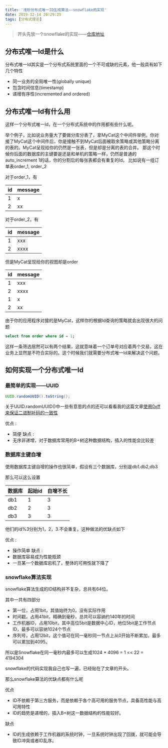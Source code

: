 ```yaml
---
title: '浅析分布式唯一ID生成算法——snowflake的实现'
date: 2019-12-14 20:29:25
tags: [分布式理论]
---
```

> 开头先放一个snowflake的实现——[仓库地址](https://github.com/ayang818/snowflake-id-generator/tree/master)
## 分布式唯一Id是什么
分布式唯一Id其实是一个分布式系统里面的一个不可或缺的元素，他一般具有如下几个特性

- 同一业务的全局唯一性(globally unique)
- 包含时间信息(timestamp)
- 递增有序性(incremented and ordered)

## 分布式唯一Id有什么用
这样一个分布式唯一Id，在一个分布式系统中的作用都有些什么呢。

举个例子，比如说业务量大了要做分库分表了，拿MyCat这个中间件举例，你对接了MyCat这个中间件后，你是接触不到MyCat后面被取余策略或其他策略分离的表的。MyCat呈现给你的仍然是一张表，但是却是分离的表的合并。 那这个时候你后面的数据库的主键要是还是和单机的策略一样，仍然是普通的auto_increment 1的话，你的分割后的每张表都会有重复的Id。
比如说有一组订单表order_1, order_2

<!-- more -->

对于order_1，有

|id|message|
|---|---|
|1|x|
|2|xx|

对于order_2，有

|id|message|
|---|---|
|1|xxx|
|2|xxxx|

但是MyCat呈现给你的视图却是order

|id|message|
|---|---|
|1|xxx|
|2|xxxx|
|1|x|
|2|xx|

由于你的应用程序对接的是MyCat，这样你的根据Id查询的策略就会出现很大的问题
```sql
select from order where id = 1;
```
这样一条筛选居然可以有两个结果，这就意味着一个订单号对应着两个交易，这在业务上显然是不符合实际的。这个时候我们就需要分布式唯一Id来解决这个问题。

## 如何实现一个分布式唯一Id

### 最简单的实现——UUID
```java
UUID.randomUUID().toString();
```
关于UUID.randomUUID()中一些有意思的点的还可以看看我的这篇文章[使用0xff来保证二进制补码的一致性](https://ayang818.gitee.io/blog/2019/12/14/%E4%BD%BF%E7%94%A80xff%E6%9D%A5%E4%BF%9D%E8%AF%81%E4%BA%8C%E8%BF%9B%E5%88%B6%E8%A1%A5%E7%A0%81%E7%9A%84%E4%B8%80%E8%87%B4%E6%80%A7/)

优点 : 
- 简便
缺点 :
- 无序非递增，对于数据库常用的B+树这种数据结构，插入的性能会比较差

### 数据库主键自增
使用数据库主键自增的操作也很简单，假设有三个数据库，分别是db1.db2,db3

那么可以这么设置

|数据库|起始id|自增不长|
|---|---|---|
|db1|1|3|
|db2|2|3|
|db3|3|3|

他们的id%3分别为1，2，3.不会重复。这种做法的优缺点如下

优点 :
- 操作简单
缺点 :
- 数据库容易成为性能瓶颈
- 一旦某一个数据库宕机了，整体的可用性就下降了

### snowflake算法实现
snowflake算法生成的ID结构并不复杂，总共有64位。

其中一共有四部分
- 第一位，占用1bit，其值始终为0，没有实际作用
- 时间戳，占用41bit，精确到毫秒，总共可以容纳约140年的时间
- 工作机器ID，占用10bit，其中高位5bit是数据中心ID，地位5bit是工作节点ID，最多可以容纳1024个节点
- 序列号，占用12bit，这个值可在同一毫秒同一节点上从0开始不断累加，最多可以累加到4095。

所以是Snowflake在同一毫秒内最多可以生成1024 * 4096 = 1 << 22 = 4194304

snowflake的代码实现我自己也写一遍，已经贴在了文章的开头。

那么snowflake算法的优缺点都有什么呢

优点
- ID不依赖于第三方服务，而是依赖于各个高可用的服务节点，具备高性能与高可用特性
- ID的趋势是递增的，插入B+树这一数据结构的性能较好。

缺点
- ID的生成依赖于工作机器的系统时钟，一旦系统时钟出现了回拨，就可能会导致ID冲突或者ID乱序。